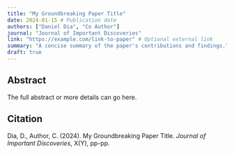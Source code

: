 ```yaml
---
title: "My Groundbreaking Paper Title"
date: 2024-01-15 # Publication date
authors: ["Daniel Dia", "Co Author"]
journal: "Journal of Important Discoveries"
link: "https://example.com/link-to-paper" # Optional external link
summary: "A concise summary of the paper's contributions and findings."
draft: true
---
```


## Abstract
The full abstract or more details can go here.

## Citation
Dia, D., Author, C. (2024). My Groundbreaking Paper Title. *Journal of Important Discoveries*, X(Y), pp-pp.
